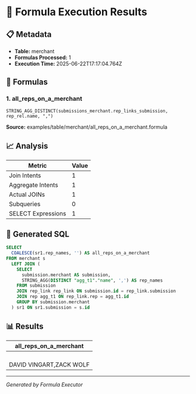 # 🚀 Formula Execution Results

## 📋 Metadata
- **Table:** merchant
- **Formulas Processed:** 1
- **Execution Time:** 2025-06-22T17:17:04.764Z

## 📄 Formulas

### 1. all_reps_on_a_merchant
```
STRING_AGG_DISTINCT(submissions_merchant.rep_links_submission, rep_rel.name, ",")
```
**Source:** examples/table/merchant/all_reps_on_a_merchant.formula


## 📈 Analysis

| Metric | Value |
|--------|-------|
| Join Intents | 1 |
| Aggregate Intents | 1 |
| Actual JOINs | 1 |
| Subqueries | 0 |
| SELECT Expressions | 1 |

## 📝 Generated SQL

```sql
SELECT
  COALESCE(sr1.rep_names, '') AS all_reps_on_a_merchant
FROM merchant s
  LEFT JOIN (
    SELECT
      submission.merchant AS submission,
      STRING_AGG(DISTINCT "agg_t1"."name", ',') AS rep_names
    FROM submission
    JOIN rep_link rep_link ON submission.id = rep_link.submission
    JOIN rep agg_t1 ON rep_link.rep = agg_t1.id
    GROUP BY submission.merchant
  ) sr1 ON sr1.submission = s.id
```

## 📊 Results


| all_reps_on_a_merchant |
| --- |
|  |
|  |
|  |
|  |
| DAVID VINGART,ZACK WOLF |


---
*Generated by Formula Executor*

